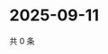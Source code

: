 # 2025-09-11

共 0 条

<!-- BEGIN ZHIHUQUESTIONS -->
<!-- 最后更新时间 Thu Sep 11 2025 06:10:27 GMT+0800 (China Standard Time) -->

<!-- END ZHIHUQUESTIONS -->
